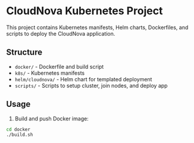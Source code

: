 # CloudNova Kubernetes Project

This project contains Kubernetes manifests, Helm charts, Dockerfiles, and scripts to deploy the CloudNova application.

## Structure

- `docker/` - Dockerfile and build script
- `k8s/` - Kubernetes manifests
- `helm/cloudnova/` - Helm chart for templated deployment
- `scripts/` - Scripts to setup cluster, join nodes, and deploy app

## Usage

1. Build and push Docker image:

```bash
cd docker
./build.sh